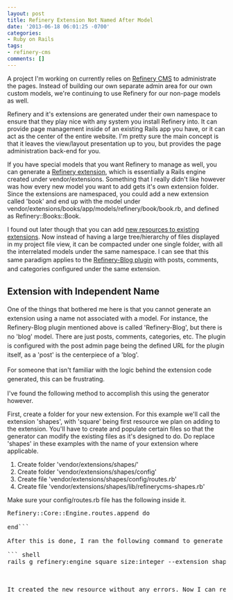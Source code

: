 ```yaml
---
layout: post
title: Refinery Extension Not Named After Model
date: '2013-06-18 06:01:25 -0700'
categories:
- Ruby on Rails
tags:
- refinery-cms
comments: []
---
```

A project I'm working on currently relies on <a href="http://refinerycms.com/" target="_blank">Refinery CMS</a> to administrate the pages. Instead of building our own separate admin area for our own custom models, we're continuing to use Refinery for our non-page models as well.

Refinery and it's extensions are generated under their own namespace to ensure that they play nice with any system you install Refinery into. It can provide page management inside of an existing Rails app you have, or it can act as the center of the entire website. I'm pretty sure the main concept is that it leaves the view/layout presentation up to you, but provides the page administration back-end for you.

If you have special models that you want Refinery to manage as well, you can generate a <a href="http://refinerycms.com/guides/getting-started#extending-refinery-with-your-first-engine" target="_blank">Refinery extension</a>, which is essentially a Rails engine created under vendor/extensions. Something that I really didn't like however was how every new model you want to add gets it's own extension folder. Since the extensions are namespaced, you could add a new extension called 'book' and end up with the model under vendor/extensions/books/app/models/refinery/book/book.rb, and defined as Refinery::Books::Book.

I found out later though that you can add <a href="http://refinerycms.com/guides/multiple-resources-in-an-extension" target="_blank">new resources to existing extensions</a>. Now instead of having a large tree/hierarchy of files displayed in my project file view, it can be compacted under one single folder, with all the interrelated models under the same namespace. I can see that this same paradigm applies to the <a href="https://github.com/refinery/refinerycms-blog" target="_blank">Refinery-Blog plugin</a> with<span style="line-height: 21px;"> posts, comments, and categories configured under the same extension.</span>

## Extension with Independent Name

<span style="line-height: 21px;">One of the things that bothered me here is that you cannot generate an extension using a name not associated with a model. For instance, the Refinery-Blog plugin mentioned above is called 'Refinery-Blog', but there is no 'blog' model. There are just posts, comments, categories, etc. The plugin is configured with the post admin page being the defined URL for the plugin itself, as a 'post' is the centerpiece of a 'blog'.</span>

<span style="line-height: 21px;">For someone that isn't familiar with the logic behind the extension code generated, this can be frustrating.</span>

I've found the following method to accomplish this using the generator however.

First, create a folder for your new extension. For this example we'll call the extension 'shapes', with 'square' being first resource we plan on adding to the extension. You'll have to create and populate certain files so that the generator can modify the existing files as it's designed to do. Do replace 'shapes' in these examples with the name of your extension where applicable.

<ol>
<li>Create folder 'vendor/extensions/shapes/'</li>
<li>Create folder 'vendor/extensions/shapes/config'</li>
<li>Create file 'vendor/extensions/shapes/config/routes.rb'</li>
<li>Create file 'vendor/extensions/shapes/lib/refinerycms-shapes.rb'</li>

</ol>

Make sure your config/routes.rb file has the following inside it.

<pre class="brush:ruby">Refinery::Core::Engine.routes.append do

end```

After this is done, I ran the following command to generate my first resource within the extension I created by hand.

``` shell
rails g refinery:engine square size:integer --extension shapes --namespace shapes```

 

It created the new resource without any errors. Now I can re-creating the resources that were previously created under their own extensions, so that they're all under my new extension. I expect this will be cleaner, and more appropriate to how they should be added.

 

